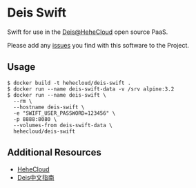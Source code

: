 # Deis Swift

Swift for use in the [Deis@HeheCloud](http://hehecloud.com/) open source PaaS.

Please add any [issues](https://github.com/HeheCloud/deis-swift/issues) you find with this software to the Project.

## Usage

```
$ docker build -t hehecloud/deis-swift .
$ docker run --name deis-swift-data -v /srv alpine:3.2
$ docker run --name deis-swift \
  --rm \
  --hostname deis-swift \
  -e "SWIFT_USER_PASSWORD=123456" \
  -p 8888:8080 \
  --volumes-from deis-swift-data \
  hehecloud/deis-swift
```


## Additional Resources

* [HeheCloud](http://hehecloud.com/)
* [Deis中文指南](http://deis.heheapp.com/)

